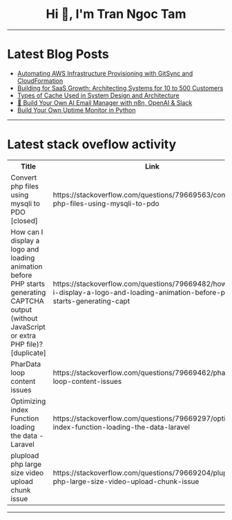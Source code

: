 <h1 align="center">Hi 👋, I'm Tran Ngoc Tam</h1>

---

# Latest Blog Posts 
<!-- BLOG-POST-LIST:START -->
- [Automating AWS Infrastructure Provisioning with GitSync and CloudFormation](https://dev.to/aws-builders/automating-aws-infrastructure-provisioning-with-gitsync-and-cloudformation-3334)
- [Building for SaaS Growth: Architecting Systems for 10 to 500 Customers](https://dev.to/deepakgupta/building-for-saas-growth-architecting-systems-for-10-to-500-customers-2h4p)
- [Types of Cache Used in System Design and Architecture](https://dev.to/devscriptor/types-of-cache-used-in-system-design-and-architecture-4kha)
- [💌 Build Your Own AI Email Manager with n8n, OpenAI &amp; Slack](https://dev.to/swayam_nakshane_aef87e228/build-your-own-ai-email-manager-with-n8n-openai-slack-9h4)
- [Build Your Own Uptime Monitor in Python](https://dev.to/0x7b-shop/build-your-own-uptime-monitor-in-python-1b52)
<!-- BLOG-POST-LIST:END -->

---

# Latest stack oveflow activity
<table>
  <tr><th>Title</th><th>Link</th></tr>
  <!-- STACKOVERFLOW:START --><tr><td>Convert php files using mysqli to PDO [closed]</td><td>https://stackoverflow.com/questions/79669563/convert-php-files-using-mysqli-to-pdo</td></tr><tr><td>How can I display a logo and loading animation before PHP starts generating CAPTCHA output &lpar;without JavaScript or extra PHP file&rpar;? [duplicate]</td><td>https://stackoverflow.com/questions/79669482/how-can-i-display-a-logo-and-loading-animation-before-php-starts-generating-capt</td></tr><tr><td>PharData loop content issues</td><td>https://stackoverflow.com/questions/79669462/phardata-loop-content-issues</td></tr><tr><td>Optimizing index Function loading the data - Laravel</td><td>https://stackoverflow.com/questions/79669297/optimizing-index-function-loading-the-data-laravel</td></tr><tr><td>plupload php large size video upload chunk issue</td><td>https://stackoverflow.com/questions/79669204/plupload-php-large-size-video-upload-chunk-issue</td></tr><!-- STACKOVERFLOW:END -->
</table>

---


